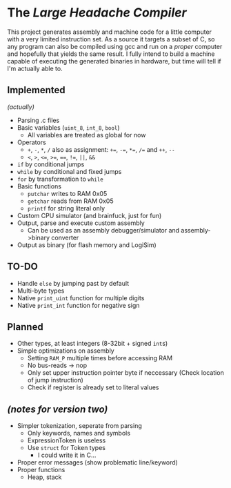 # The _Large Headache Compiler_

This project generates assembly and machine code for a little computer with a very limited instruction set. As a source it targets a subset of C, so any program can also be compiled using gcc and run on a _proper_ computer and hopefully that yields the same result.
I fully intend to build a machine capable of executing the generated binaries in hardware, but time will tell if I'm actually able to.

## Implemented

_(actually)_

- Parsing .c files
- Basic variables (`uint_8`, `int_8`, `bool`)
  - All variables are treated as global for now
- Operators
  - `+`, `-`, `*`, `/` also as assignment: `+=`, `-=`, `*=`, `/=` and `++`, `--`
  - `<`, `>`, `<=`, `>=`, `==`, `!=`, `||`, `&&`
- `if` by conditional jumps
- `while` by conditional and fixed jumps
- `for` by transformation to `while`
- Basic functions
  - `putchar` writes to RAM 0x05
  - `getchar` reads from RAM 0x05
  - `printf` for string literal only
- Custom CPU simulator (and brainfuck, just for fun)
- Output, parse and execute custom assembly
  - Can be used as an assembly debugger/simulator and assembly->binary converter
- Output as binary (for flash memory and LogiSim)

## TO-DO

- Handle `else` by jumping past by default
- Multi-byte types
- Native `print_uint` function for multiple digits
- Native `print_int` function for negative sign

## Planned

- Other types, at least integers (8-32bit + signed `int`s)
- Simple optimizations on assembly
  - Setting `RAM_P` multiple times before accessing RAM
  - No bus-reads -> nop
  - Only set upper instruction pointer byte if neccessary (Check location of jump instruction)
  - Check if register is already set to literal values

## _(notes for version two)_

- Simpler tokenization, seperate from parsing
  - Only keywords, names and symbols
  - ExpressionToken is useless
  - Use `struct` for Token types
    - I could write it in C...
- Proper error messages (show problematic line/keyword)
- Proper functions
  - Heap, stack
